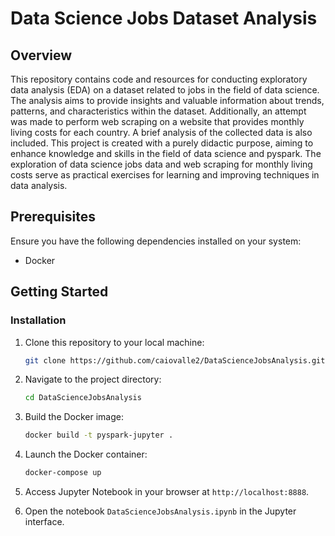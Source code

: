 # Data Science Jobs Dataset Analysis

## Overview
This repository contains code and resources for conducting exploratory data analysis (EDA) on a dataset related to jobs in the field of data science. The analysis aims to provide insights and valuable information about trends, patterns, and characteristics within the dataset.
Additionally, an attempt was made to perform web scraping on a website that provides monthly living costs for each country. A brief analysis of the collected data is also included.
This project is created with a purely didactic purpose, aiming to enhance knowledge and skills in the field of data science and pyspark. The exploration of data science jobs data and web scraping for monthly living costs serve as practical exercises for learning and improving techniques in data analysis.

## Prerequisites
Ensure you have the following dependencies installed on your system:

- Docker

## Getting Started

### Installation
1. Clone this repository to your local machine:
    ```bash
    git clone https://github.com/caiovalle2/DataScienceJobsAnalysis.git
    ```

2. Navigate to the project directory:
    ```bash
    cd DataScienceJobsAnalysis
    ```

3. Build the Docker image:
    ```bash
    docker build -t pyspark-jupyter .
    ```
    
4. Launch the Docker container:
    ```bash
    docker-compose up
    ```

2. Access Jupyter Notebook in your browser at `http://localhost:8888`.

3. Open the notebook `DataScienceJobsAnalysis.ipynb` in the Jupyter interface.
